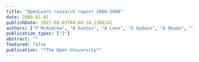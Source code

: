 ```yaml
---
title: "OpenLearn research report 2006-2008"
date: 2009-01-01
publishDate: 2021-08-03T04:08:10.130824Z
authors: ["P McAndrew", "A Santos", "A Lane", "S Godwin", "A Okada", "T Wilson", "T Connolly", " ..."]
publication_types: ["2"]
abstract: ""
featured: false
publication: "*The Open University*"
---
```


